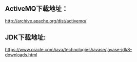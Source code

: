 ## ActiveMQ下载地址：
http://archive.apache.org/dist/activemq/


## JDK下载地址:
https://www.oracle.com/java/technologies/javase/javase-jdk8-downloads.html
